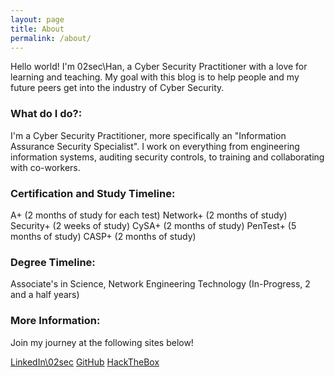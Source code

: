 ```yaml
---
layout: page
title: About
permalink: /about/
---
```


Hello world! I'm 02sec\\Han, a Cyber Security Practitioner with a love for learning and teaching. My goal with this blog is to help people and my future peers get into the industry of Cyber Security.

### What do I do?:
I'm a Cyber Security Practitioner, more specifically an "Information Assurance Security Specialist". I work on everything from engineering information systems, auditing security controls, to training and collaborating with co-workers. 

### Certification and Study Timeline:

A+ (2 months of study for each test)
Network+ (2 months of study)
Security+ (2 weeks of study)
CySA+ (2 months of study)
PenTest+ (5 months of study)
CASP+ (2 months of study)

### Degree Timeline:
Associate's in Science, Network Engineering Technology (In-Progress, 2 and a half years)

### More Information:
Join my journey at the following sites below!

[LinkedIn\\02sec](https://www.linkedin.com/in/02sec/)
[GitHub](https://github.com/02sec)
[HackTheBox](https://www.hackthebox.eu/profile/288360)


